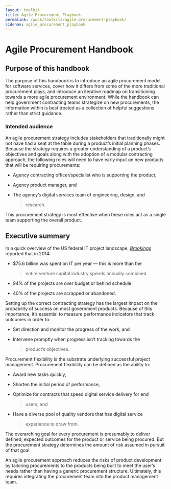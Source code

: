 ```yaml
---
layout: toolkit
title: Agile Procurement Playbook
permalink: /work/toolkits/agile-procurement-playbook/
sidenav: agile_procurement_playbook
---
```


**Agile Procurement Handbook**
==============================

Purpose of this handbook
------------------------

The purpose of this handbook is to introduce an agile procurement model
for software services, cover how it differs from some of the more
traditional procurement plays, and introduce an iterative roadmap on
transitioning towards a more agile procurement environment. While the
handbook can help government contracting teams strategize on new
procurements, the information within is best treated as a collection of 
helpful suggestions rather than strict guidance.

### Intended audience

An agile procurement strategy includes stakeholders that traditionally
might not have had a seat at the table during a product’s initial
planning phases. Because the strategy requires a greater understanding
of a product’s objectives and goals along with the adoption of a modular
contracting approach, the following roles will need to have early input
on new products that will be requiring procurements:

-   Agency contracting officer/specialist who is supporting the product,

-   Agency product manager, and

-   The agency’s digital services team of engineering, design, and
    > research.

This procurement strategy is most effective when these roles act as a
single team supporting the overall product.

Executive summary
-----------------

In a quick overview of the US federal IT project landscape,
[*Brookings*](https://www.brookings.edu/blog/techtank/2015/08/25/doomed-challenges-and-solutions-to-government-it-projects/)
reported that in 2014:

-   \$75.6 billion was spent on IT per year — this is more than the
    > entire venture capital industry spends annually combined.

-   94% of the projects are over budget or behind schedule.

-   40% of the projects are scrapped or abandoned.

Setting up the correct contracting strategy has the largest impact on
the probability of success on most government products. Because of this
importance, it’s essential to measure performance indicators that track 
outcomes in order to:

-   Set direction and monitor the progress of the work, and

-   Intervene promptly when progress isn’t tracking towards the
    > product’s objectives.

Procurement flexibility is the substrate underlying successful project
management. Procurement flexibility can be defined as the ability to:

-   Award new tasks quickly,

-   Shorten the initial period of performance,

-   Optimize for contracts that speed digital service delivery for end
    > users, and

-   Have a diverse pool of quality vendors that has digital service
    > experience to draw from.

The overarching goal for every procurement is presumably to deliver
defined, expected outcomes for the product or service being procured.
But the procurement strategy determines the amount of risk assumed in
pursuit of that goal.

An agile procurement approach reduces the risks of product development
by tailoring procurements to the products being built to meet the user’s
needs rather than having a generic procurement structure. Ultimately,
this requires integrating the procurement team into the product
management team.
